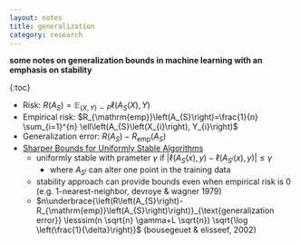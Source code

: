```yaml
---
layout: notes
title: generalization
category: research
---
```


**some notes on generalization bounds in machine learning with an emphasis on stability**

{:toc}

- Risk: $R\left(A_{S}\right)=\mathbb{E}_{(X, Y) \sim P} \ell\left(A_{S}(X), Y\right)$
- Empirical risk: $R_{\mathrm{emp}}\left(A_{S}\right)=\frac{1}{n} \sum_{i=1}^{n} \ell\left(A_{S}\left(X_{i}\right), Y_{i}\right)$
- Generalization error: $R\left(A_{S}\right)-R_{\mathrm{emp}}\left(A_{S}\right)$
- [Sharper Bounds for Uniformly Stable Algorithms](http://proceedings.mlr.press/v125/bousquet20b.html)
  - uniformly stable with prameter $\gamma$ if $\left|\ell\left(A_{S}(x), y\right)-\ell\left(A_{S^{i}}(x), y\right)\right| \leq \gamma$
    - where $A_{S^i}$ can alter one point in the training data
  - stability approach can provide bounds even when empirical risk is 0 (e.g. 1-nearest-neighbor, devroye & wagner 1979)
  - $n\underbrace{\left(R\left(A_{S}\right)-R_{\mathrm{emp}}\left(A_{S}\right)\right)}_{\text{generalization error}} \lesssim(n \sqrt{n} \gamma+L \sqrt{n}) \sqrt{\log \left(\frac{1}{\delta}\right)}$ (bousegeuet & elisseef, 2002)


